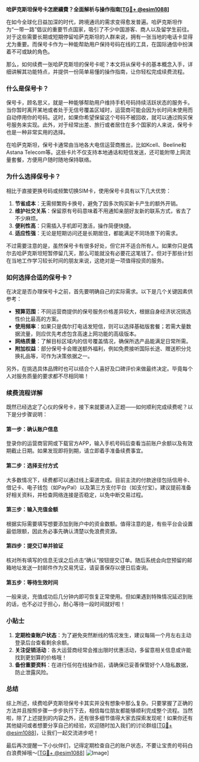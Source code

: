 **哈萨克斯坦保号卡怎麽續費？全面解析与操作指南[[TG💪+ @esim1088](https://t.me/s/esim1088)]**

在如今全球化日益加深的时代，跨境通讯的需求变得愈发普遍。哈萨克斯坦作为“一带一路”倡议的重要节点国家，吸引了不少中国游客、商人以及留学生前往。对于这些需要长期或短期停留哈萨克斯坦的人群来说，拥有一张当地的电话卡显得尤为重要。而保号卡作为一种能帮助用户保持号码在线的工具，在国际通信中扮演着不可或缺的角色。

那么，如何续费一张哈萨克斯坦的保号卡呢？本文将从保号卡的基本概念入手，详细讲解其功能特点，并提供一份简单易懂的操作指南，让你轻松完成续费流程。

### 什么是保号卡？

保号卡，顾名思义，就是一种能够帮助用户维持手机号码持续活跃状态的服务卡。当你暂时离开某地或者处于无信号覆盖区域时，运营商可能会因为长时间未使用而自动停用你的号码。这时，如果你希望保留这个号码不被回收，就可以通过购买保号服务来实现。此外，对于经常出差、旅行或者居住在多个国家的人来说，保号卡也是一种非常实用的选择。

在哈萨克斯坦，保号卡通常由当地各大电信运营商推出，比如Kcell、Beeline和Astana Telecom等。这些卡片不仅支持本地通话和短信发送，还可能附带上网流量套餐，方便用户随时随地保持联络。

### 为什么选择保号卡？

相比于直接更换号码或频繁切换SIM卡，使用保号卡具有以下几大优势：

1. **节省成本**：无需频繁购卡换号，避免了因多次购买新卡产生的额外开销。
2. **维护社交关系**：保留原有号码意味着不用通知亲朋好友新的联系方式，省去了不少麻烦。
3. **便利性高**：只需插入手机即可激活，操作简便快捷。
4. **适应性强**：无论是短期访问还是长期居住，都能满足不同场景下的需求。

不过需要注意的是，虽然保号卡有很多好处，但它并不适合所有人。如果你只是偶尔去哈萨克斯坦短暂停留几天，那么可能就没有必要花这笔钱了。但对于那些计划在当地工作学习较长时间的朋友来说，这绝对是一项值得投资的服务。

### 如何选择合适的保号卡？

在决定是否办理保号卡之前，首先要明确自己的实际需求。以下是几个关键因素供参考：

- **预算范围**：不同运营商提供的保号服务价格差异较大，根据自身经济状况挑选性价比最高的方案。
- **使用频率**：如果只是偶尔打电话发短信，则可以选择基础版套餐；若需大量数据流量，则应优先考虑包含高速上网功能的高级版本。
- **网络质量**：了解目标区域内的信号覆盖情况，确保所选产品能满足日常所需。
- **附加权益**：部分保号卡会赠送额外福利，例如免费接听国际长途、赠送积分兑换礼品等，可作为决策依据之一。

另外，在挑选具体品牌时也可以结合个人喜好及口碑评价来做最终决定。毕竟每个人对服务质量的要求都不尽相同嘛！

### 续费流程详解

既然已经选定了心仪的保号卡，接下来就要进入正题——如何顺利完成续费呢？以下是分步骤说明：

#### 第一步：确认账户信息
登录你的运营商官网或下载官方APP，输入手机号码后查看当前账户余额以及有效期截止日期。如果发现即将到期，请立即着手准备续费事宜。

#### 第二步：选择支付方式
大多数情况下，续费都可以通过线上渠道完成。目前主流的付款途径包括信用卡、借记卡、电子钱包（如PayPal）以及第三方支付平台（如支付宝）。建议提前准备好相关资料，并检查网络连接是否稳定，以免中断交易过程。

#### 第三步：输入充值金额
根据实际需要填写想要添加到账户中的资金数额。值得注意的是，有些平台会设置最低限额，因此务必事先确认清楚以免浪费资源。

#### 第四步：提交订单并验证
核对所有填写的信息无误之后点击“确认”按钮提交订单。随后系统会向您预留的邮箱地址发送一封邮件作为交易凭证，请妥善保存以便日后查询。

#### 第五步：等待生效时间
一般来说，充值成功后几分钟内即可恢复正常使用。但如果遇到特殊情况延迟到账的话，也不必过于担心，耐心等待一段时间就好啦！

### 小贴士

1. **定期检查账户状态**：为了避免突然断线的情况发生，建议每隔一个月左右主动登录后台查看剩余余额。
2. **关注促销活动**：各大运营商经常会推出限时优惠活动，多留意相关信息或许能找到更划算的价格哦！
3. **备份重要资料**：在进行任何在线操作前，请确保已妥善保管好个人隐私数据，防止泄露风险。

### 总结

综上所述，续费哈萨克斯坦保号卡其实并没有想象中那么复杂。只要掌握了正确的方法并且按照步骤一步步执行下去，相信每位朋友都能够顺利完成整个流程。当然啦，除了上述提到的内容之外，还有很多细节值得大家去探索发现呢！如果你还有其他疑问或者想要分享自己的经验，欢迎随时加入我们的讨论群组[[TG💪+ @esim1088](https://t.me/s/esim1088)]，让我们一起交流进步吧！

最后再次提醒一下小伙伴们，记得定期检查自己的账户状态，不要让宝贵的号码白白浪费掉哦～[[TG💪+ @esim1088](https://t.me/s/esim1088)] ![Image](https://i.postimg.cc/4NQfJmqS/Snipaste-2025-05-13-00-14-12.png)]